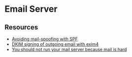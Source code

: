 Email Server
============

Resources
---------

 - [Avoiding mail-spoofing with SPF](https://debian-administration.org/article/719/Avoiding_mail-spoofing_with_SPF)
 - [DKIM signing of outgoing email with exim4](https://debian-administration.org/article/718/DKIM-signing_outgoing_mail_with_exim4)
 - [You should not run your mail server because mail is hard](https://poolp.org/posts/2019-08-30/you-should-not-run-your-mail-server-because-mail-is-hard/)
